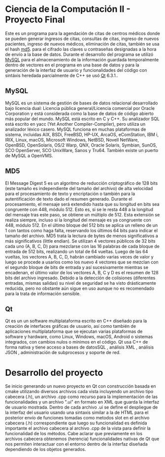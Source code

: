 # Ciencia de la Computación II - Proyecto Final
Este es un programa para la agendación de citas de centros médicos donde se pueden generar ingresos de citas, consultas de citas, ingreso de nuevos pacientes, 
ingreso de nuevos médicos, eliminación de citas, también se usa el hash [md5](#md5). para el cifrado las claves u contraseñas designadas a la hora de envío a la base de datos.
Durante el desarrollo del programa se utilizó [MySQL](#mysql) para el almacenamiento de la información guardada temporalmente dentro de vectores en el programa en una base de datos y para la generación
de la interfaz de usuario y funcionalidades del código con sintáxis heredada parcialmente de C++ se usó [Qt](#qt) 6.3.1.. 

## MySQL
MySQL es un sistema de gestión de bases de datos relacional desarrollado bajo licencia dual: Licencia pública general/Licencia comercial por Oracle Corporation 
y está considerada como la base de datos de código abierto más popular del mundo. MySQL está escrito en C y C++. Su analizador SQL está escrito en yacc (Yet Another Compiler-Compiler), pero utiliza un analizador léxico casero. MySQL funciona en muchas plataformas de sistema, incluidas AIX, BSDi, FreeBSD, HP-UX,
ArcaOS, eComStation, IBM i, IRIX, Linux, macOS, Microsoft Windows, NetBSD, Novell NetWare, OpenBSD, OpenSolaris, OS/2 Warp, 
QNX, Oracle Solaris, Symbian, SunOS, SCO OpenServer, SCO UnixWare, Sanos y Tru64. También existe un puerto de MySQL a OpenVMS.

## MD5
El Message Digest 5 es un algoritmo de reducción criptográfico de 128 bits (este tamaño es independiente del tamaño del archivo) de alta velocidad
para el procesamiento de texto y encriptación o también para la autentificación de texto dado el resumen generado. Durante el procesamiento, el mensaje será extendido hasta que
su longitud en bits sea congruente con 448, módulo 512. Esto es, si se le resta 448 a la longitud del mensaje tras este paso, se obtiene un múltiplo de 512. 
Esta extensión se realiza siempre, incluso si la longitud del mensaje es ya congruente con 448, módulo 512. En el último bloque del 512 bits se aplica un relleno de un 1 con tantos como haga falta, 
reservando los últimos 64 bits para indicar el tamaño del archivo. MD5 trata la lectura de bytes de menos significativos a más significativos (little endian).
Se utilizan 4 vectores públicos de 32 bits cada uno (A, B, C, D) para mezclarse con las 16 palabras de cada bloque de entrada de 512 bits, realizando un total de 64 vueltas. 
Luego de las 64 vueltas, los vectores A, B, C, D, habrán cambiado varias veces de valor y luego se procede a usarlos como los nuevo 4 vectores que se mezclan con el segundo 
bloque de bits de entrada y así sucesivamente mientras se encadenan, el último valor de los vectores A, B, C y D es el resumen de 128 bits del archivo ingresado. Debido a la detección de colisiones (diferentes entradas, mismas salidas)
su nivel de seguridad se ha visto drásticamente reducida, pero no obstante aún sigue en uso aunque no es recomendado para la trata de información sensible.

## Qt
Qt es un un software multiplataforma escrito en C++ diseñado para la creación de interfaces gráficas de usuario, así como también de aplicaciones multiplataforma que se ejecutan varias 
plataformas de software y hardware, como Linux, Windows, macOS, Android o sistemas integrados, con cambios nulos o mínimos en el código. Qt usa C++ de forma nativa y tiene acceso a bases de datosSQL , análisis XML , análisis JSON , administración de subprocesos y soporte de red.

# Desarrollo del proyecto
Se inicio generando un nuevo proyecto en Qt con construcción basada en cmake utilizando diversos archivos cada vista incluyendo un archivo tipo cabecera (.h), un archivo .cpp como recurso para la implementación de las funcionalidades y un archivo ".ui" en formato en XML que guarda la interfaz de usuario mostrada.
Dentro de cada archivo .ui se define el despliegue de la interfaz del usuario usando una sintaxis similar a la de HTML para el posterior envío de funciones tomadas como metodos slot en el archivo cabecera (.h) correspondiente que luego su funcionalidad es definida importante el archivo cabecera al archivo .cpp de la vista para definir la funcionalidad de los métodos. Cabe aclarar que previamente en los archivos cabecera obtenemos (herencia) funcionalidades nativas de Qt que nos permiten interactuar con el entorno dentro de la interfaz diseñada dependiendo de los objetos generados.
